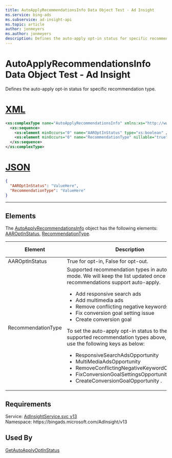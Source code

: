 ```yaml
---
title: AutoApplyRecommendationsInfo Data Object Test - Ad Insight
ms.service: bing-ads
ms.subservice: ad-insight-api
ms.topic: article
author: jonmeyers
ms.author: jonmeyers
description: Defines the auto-apply opt-in status for specific recommendation type.(test)
---
```

# AutoApplyRecommendationsInfo Data Object Test - Ad Insight
Defines the auto-apply opt-in status for specific recommendation type. 

# [XML](#tab/xml)

```xml
<xs:complexType name="AutoApplyRecommendationsInfo" xmlns:xs="http://www.w3.org/2001/XMLSchema">
  <xs:sequence>
    <xs:element minOccurs="0" name="AAROptInStatus" type="xs:boolean" />
    <xs:element minOccurs="0" name="RecommendationType" nillable="true" type="xs:string" />
  </xs:sequence>
</xs:complexType>
```

# [JSON](#tab/json)

```json
{
  "AAROptInStatus": "ValueHere",
  "RecommendationType": "ValueHere"
}
```

-----

## <a name="elements"></a>Elements

The [AutoApplyRecommendationsInfo](autoapplyrecommendationsinfo.md) object has the following elements: [AAROptInStatus](#aaroptinstatus), [RecommendationType](#recommendationtype).

|Element|Description|Data Type|
|-----------|---------------|-------------|
|<a name="aaroptinstatus"></a>AAROptInStatus|True for opt-in, False for opt-out.|**boolean**|
|<a name="recommendationtype"></a>RecommendationType|Supported recommendation types in auto-apply mode. We will keep the list updated once new recommendations support auto-apply.<ul><li>Add responsive search ads <li>Add multimedia ads <li>Remove conflicting negative keywords <li>Fix conversion goal setting issue <li>Create conversion goal</ul>To set the auto-apply opt-in status to the supported recommendation types above, please use the following keys as below: <ul><li>ResponsiveSearchAdsOpportunity <li>MultiMediaAdsOpportunity <li>RemoveConflictingNegativeKeywordOpportunity <li>FixConversionGoalSettingsOpportunity <li>CreateConversionGoalOpportunity .|**string**|

## Requirements
Service: [AdInsightService.svc v13](https://adinsight.api.bingads.microsoft.com/Api/Advertiser/AdInsight/v13/AdInsightService.svc)  
Namespace: https\://bingads.microsoft.com/AdInsight/v13  

## Used By
[GetAutoApplyOptInStatus](getautoapplyoptinstatus.md)  
